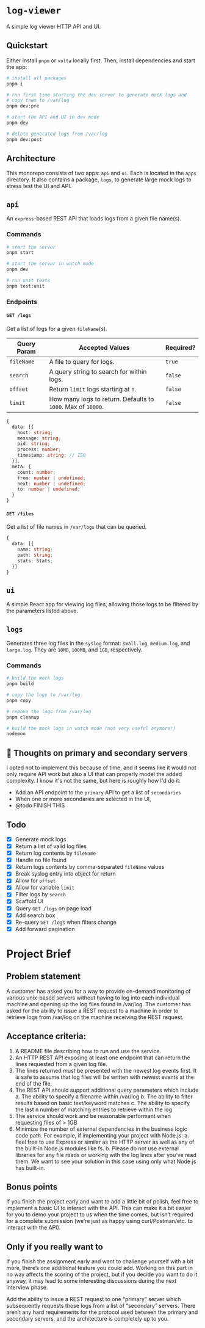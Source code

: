 # `log-viewer`

A simple log viewer HTTP API and UI.

## Quickstart

Either install `pnpm` or `volta` locally first. Then, install dependencies and start the app:

```sh
# install all packages
pnpm i

# run first time starting the dev server to generate mock logs and
# copy them to /var/log
pnpm dev:pre

# start the API and UI in dev mode
pnpm dev

# delete generated logs from /var/log
pnpm dev:post
```

## Architecture

This monorepo consists of two apps: `api` and `ui`. Each is located in the `apps` directory. It also contains a package, `logs`, to generate large mock logs to stress test the UI and API.

## `api`

An `express`-based REST API that loads logs from a given file name(s).

### Commands

```bash
# start the server
pnpm start

# start the server in watch mode
pnpm dev

# run unit tests
pnpm test:unit
```

### Endpoints

#### `GET /logs`

Get a list of logs for a given `fileName`(s).

| Query Param | Accepted Values                                              | Required? |
| ----------- | ------------------------------------------------------------ | --------- |
| `fileName`  | A file to query for logs.                                    | `true`    |
| `search`    | A query string to search for within logs.                    | `false`   |
| `offset`    | Return `limit` logs starting at `n`.                         | `false`   |
| `limit`     | How many logs to return. Defaults to `1000`. Max of `10000`. | `false`   |

```ts
{
  data: [{
    host: string;
    message: string;
    pid: string;
    process: number;
    timestamp: string; // ISO
  }],
  meta: {
    count: number;
    from: number | undefined;
    next: number | undefined;
    to: number | undefined;
  }
}
```

#### `GET /files`

Get a list of file names in `/var/logs` that can be queried.

```ts
{
  data: [{
    name: string;
    path: string;
    stats: Stats;
  }]
}
```

## `ui`

A simple React app for viewing log files, allowing those logs to be filtered by the parameters listed above.

## `logs`

Generates three log files in the `syslog` format: `small.log`, `medium.log`, and `large.log`. They are `10MB`, `100MB`, and `1GB`, respectively.

### Commands

```bash
# build the mock logs
pnpm build

# copy the logs to /var/log
pnpm copy

# remove the logs from /var/log
pnpm cleanup

# build the mock logs in watch mode (not very useful anymore!)
nodemon
```

## 💬 Thoughts on primary and secondary servers

I opted not to implement this because of time, and it seems like it would not only require API work but also a UI that can properly model the added complexity. I know it's not the same, but here is roughly how I'd do it:

- Add an API endpoint to the `primary` API to get a list of `secondaries`
- When one or more secondaries are selected in the UI,
- @todo FINISH THIS

## Todo

- [x] Generate mock logs
- [x] Return a list of valid log files
- [x] Return log contents by `fileName`
- [x] Handle no file found
- [x] Return logs contents by comma-separated `fileName` values
- [x] Break syslog entry into object for return
- [x] Allow for `offset`
- [x] Allow for variable `limit`
- [x] Filter logs by `search`
- [x] Scaffold UI
- [x] Query `GET /logs` on page load
- [x] Add search box
- [x] Re-query `GET /logs` when filters change
- [x] Add forward pagination

# Project Brief

## Problem statement

A customer has asked you for a way to provide on-demand monitoring of various unix-based servers without having to log into each individual machine and opening up the log files found in /var/log. The customer has asked for the ability to issue a REST request to a machine in order to retrieve logs from /var/log on the machine receiving the REST request.

## Acceptance criteria:

1. A README file describing how to run and use the service.
2. An HTTP REST API exposing at least one endpoint that can return the lines
   requested from a given log file.
3. The lines returned must be presented with the newest log events first. It is safe to
   assume that log files will be written with newest events at the end of the file.
4. The REST API should support additional query parameters which include
   a. The ability to specify a filename within /var/log
   b. The ability to filter results based on basic text/keyword matches
   c. The ability to specify the last n number of matching entries to retrieve
   within the log
5. The service should work and be reasonable performant when requesting files of
   \> 1GB
6. Minimize the number of external dependencies in the business logic code path. For example, if implementing your project with Node.js:
   a. Feel free to use Express or similar as the HTTP server as well as any of the built-in Node.js modules like fs.
   b. Please do not use external libraries for any file reads or working with the log lines after you’ve read them. We want to see your solution in this case using only what Node.js has built-in.

## Bonus points

If you finish the project early and want to add a little bit of polish, feel free to implement a basic UI to interact with the API. This can make it a bit easier for you to demo your project to us when the time comes, but isn’t required for a complete submission (we’re just as happy using curl/Postman/etc. to interact with the API).

## Only if you really want to

If you finish the assignment early and want to challenge yourself with a bit more, there’s one additional feature you could add. Working on this part in no way affects the scoring of the project, but if you decide you want to do it anyway, it may lead to some interesting discussions during the next interview phase.

Add the ability to issue a REST request to one “primary” server which subsequently requests those logs from a list of “secondary” servers. There aren’t any hard requirements for the protocol used between the primary and secondary servers, and the architecture is completely up to you.
